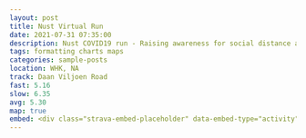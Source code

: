 ```yaml
---
layout: post
title: Nust Virtual Run
date: 2021-07-31 07:35:00
description: Nust COVID19 run - Raising awareness for social distance and active health activities
tags: formatting charts maps
categories: sample-posts
location: WHK, NA
track: Daan Viljoen Road
fast: 5.16
slow: 6.35
avg: 5.30
map: true
embed: <div class="strava-embed-placeholder" data-embed-type="activity" data-embed-id="5713815063" data-style="standard"></div><script src="https://strava-embeds.com/embed.js"></script>
---
```


<div class="strava-embed-placeholder" data-embed-type="activity" data-embed-id="5713815063" data-style="standard"></div><script src="https://strava-embeds.com/embed.js"></script>